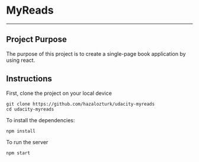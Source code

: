 # MyReads
---------

## Project Purpose
The purpose of this project is to create a single-page book application by using react.

## Instructions
First, clone the project on your local device

```
git clone https://github.com/hazalozturk/udacity-myreads
cd udacity-myreads
```

To install the dependencies:

```
npm install
```

To run the server

```
npm start
```
